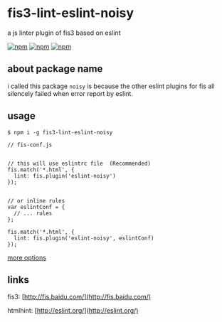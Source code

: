 # fis3-lint-eslint-noisy
a js linter plugin of fis3 based on eslint

[![npm](https://img.shields.io/npm/v/fis3-lint-eslint-noisy.svg?style=flat-square)](https://www.npmjs.com/package/fis3-lint-eslint-noisy) 
[![npm](https://img.shields.io/npm/dt/fis3-lint-eslint-noisy.svg?style=flat-square)](https://www.npmjs.com/package/fis3-lint-eslint-noisy) 
[![npm](https://img.shields.io/npm/dm/fis3-lint-eslint-noisy.svg?style=flat-square)](https://www.npmjs.com/package/fis3-lint-eslint-noisy)

## about package name
i called this package `noisy` is because the other eslint plugins for fis all silencely failed when error report by eslint.

## usage

    $ npm i -g fis3-lint-eslint-noisy

```
// fis-conf.js


// this will use eslintrc file  (Recommended)
fis.match('*.html', {
  lint: fis.plugin('eslint-noisy')
});


// or inline rules
var eslintConf = {
  // ... rules
};

fis.match('*.html', {
  lint: fis.plugin('eslint-noisy', eslintConf)
});
```

[more options](http://eslint.org/docs/rules/)

## links
fis3: [http://fis.baidu.com/](http://fis.baidu.com/)

htmlhint: [http://eslint.org/](http://eslint.org/)
